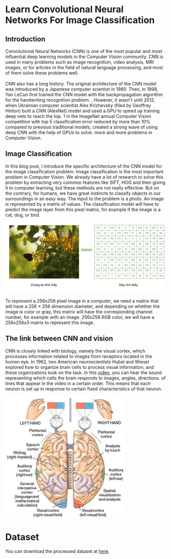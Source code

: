 # Learn Convolutional Neural Networks For Image Classification

## Introduction
Convolutional Neural Networks (CNN) is one of the most popular and most influential deep learning models in the Computer Vision community. CNN is used in many problems such as image recognition, video analysis, MRI images, or for articles in the field of natural language processing, and most of them solve these problems well. <br/> <br/> CNN also has a long history. The original architecture of the CNN model was introduced by a Japanese computer scientist in 1980. Then, in 1998, Yan LeCun first trained the CNN model with the backpropagation algorithm for the handwriting recognition problem. . However, it wasn't until 2012, when Ukrainian computer scientist Alex Krizhevsky (filed by Geoffrey Hinton) built a CNN (AlexNet) model and used a GPU to speed up training deep nets to reach the top. 1 in the ImageNet annual Computer Vision competition with top 5 classification error reduced by more than 10% compared to previous traditional models, created a strong wave of using deep CNN with the help of GPUs to solve. more and more problems in Computer Vision.

## Image Classification 
In this blog post, I introduce the specific architecture of the CNN model for the image classification problem. Image classification is the most important problem in Computer Vision. We already have a lot of research to solve this problem by extracting very common features like SIFT, HOG and then giving it to computer learning, but these methods are not really effective. But on the contrary, for humans, we have great instincts to classify objects in our surroundings in an easy way.
The input to the problem is a photo. An image is represented by a matrix of values. The classification model will have to predict the image layer from this pixel matrix, for example if the image is a cat, dog, or bird. 

<div class="img-div" markdown="0">
    <img src="/images/cnn_input.png" />
</div>

To represent a 256x256 pixel image in a computer, we need a matrix that will have a 256 × 256 dimension diameter, and depending on whether the image is color or gray, this matrix will have the corresponding channel number, for example with an image. 256x256 RGB color, we will have a 256x256x3 matrix to represent this image.

## The link between CNN and vision
CNN is closely linked with biology, namely the visual cortex, which processes information related to images from receptors located in the human eye. In 1962, two American neuroscientists Hubel and Wiesel explored how to organize brain cells to process visual information, and these organizations took on the task. In this [video](https://www.youtube.com/watch?v=Cw5PKV9Rj3o), you can hear the sound representing which cells the brain responds to images, angles, directions. of lines that appear in the video in a certain order. This means that each neuron is set up in response to certain fixed characteristics of that neuron. 
<div class="img-div" markdown="0">
    <img src="/images/cnn_visual_cortex.jpg" />
</div>


# Dataset
You can download the processed dataset at [here](https://drive.google.com/open?id=1ABhwNb5ioRzUEV9iLDpVSEIV_76yofNm).
